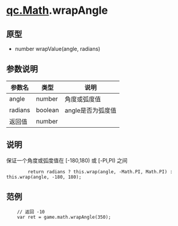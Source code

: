 # [qc.Math](README.md).wrapAngle

## 原型
* number wrapValue(angle, radians)

## 参数说明
| 参数名 | 类型 | 说明 |
| ------------- | ------------- | -------------|
| angle | number | 角度或弧度值 |
| radians | boolean | angle是否为弧度值 |
| 返回值 | number |  |

## 说明
保证一个角度或弧度值在 [-180,180) 或 [-PI,PI) 之间
````
        return radians ? this.wrap(angle, -Math.PI, Math.PI) : this.wrap(angle, -180, 180);
````

## 范例
````
    // 返回 -10
    var ret = game.math.wrapAngle(350);
````
